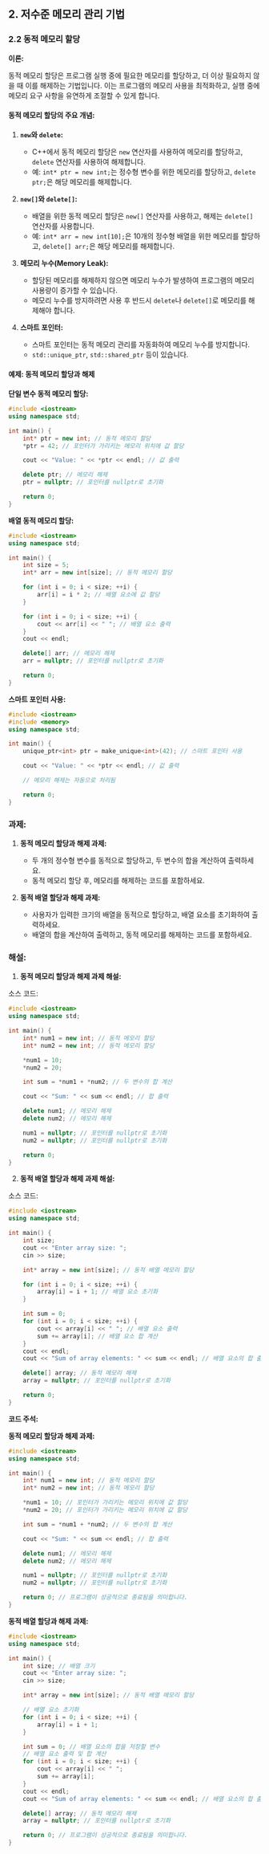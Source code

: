 ## 2. 저수준 메모리 관리 기법

### 2.2 동적 메모리 할당

**이론:**

동적 메모리 할당은 프로그램 실행 중에 필요한 메모리를 할당하고, 더 이상 필요하지 않을 때 이를 해제하는 기법입니다. 이는 프로그램의 메모리 사용을 최적화하고, 실행 중에 메모리 요구 사항을 유연하게 조절할 수 있게 합니다.

#### **동적 메모리 할당의 주요 개념:**

1. **`new`와 `delete`:**
   - C++에서 동적 메모리 할당은 `new` 연산자를 사용하여 메모리를 할당하고, `delete` 연산자를 사용하여 해제합니다.
   - 예: `int* ptr = new int;`는 정수형 변수를 위한 메모리를 할당하고, `delete ptr;`은 해당 메모리를 해제합니다.

2. **`new[]`와 `delete[]`:**
   - 배열을 위한 동적 메모리 할당은 `new[]` 연산자를 사용하고, 해제는 `delete[]` 연산자를 사용합니다.
   - 예: `int* arr = new int[10];`은 10개의 정수형 배열을 위한 메모리를 할당하고, `delete[] arr;`은 해당 메모리를 해제합니다.

3. **메모리 누수(Memory Leak):**
   - 할당된 메모리를 해제하지 않으면 메모리 누수가 발생하여 프로그램의 메모리 사용량이 증가할 수 있습니다.
   - 메모리 누수를 방지하려면 사용 후 반드시 `delete`나 `delete[]`로 메모리를 해제해야 합니다.

4. **스마트 포인터:**
   - 스마트 포인터는 동적 메모리 관리를 자동화하여 메모리 누수를 방지합니다.
   - `std::unique_ptr`, `std::shared_ptr` 등이 있습니다.

#### **예제: 동적 메모리 할당과 해제**

**단일 변수 동적 메모리 할당:**

```cpp
#include <iostream>
using namespace std;

int main() {
    int* ptr = new int; // 동적 메모리 할당
    *ptr = 42; // 포인터가 가리키는 메모리 위치에 값 할당

    cout << "Value: " << *ptr << endl; // 값 출력

    delete ptr; // 메모리 해제
    ptr = nullptr; // 포인터를 nullptr로 초기화

    return 0;
}
```

**배열 동적 메모리 할당:**

```cpp
#include <iostream>
using namespace std;

int main() {
    int size = 5;
    int* arr = new int[size]; // 동적 메모리 할당

    for (int i = 0; i < size; ++i) {
        arr[i] = i * 2; // 배열 요소에 값 할당
    }

    for (int i = 0; i < size; ++i) {
        cout << arr[i] << " "; // 배열 요소 출력
    }
    cout << endl;

    delete[] arr; // 메모리 해제
    arr = nullptr; // 포인터를 nullptr로 초기화

    return 0;
}
```

**스마트 포인터 사용:**

```cpp
#include <iostream>
#include <memory>
using namespace std;

int main() {
    unique_ptr<int> ptr = make_unique<int>(42); // 스마트 포인터 사용

    cout << "Value: " << *ptr << endl; // 값 출력

    // 메모리 해제는 자동으로 처리됨

    return 0;
}
```

### 과제:

1. **동적 메모리 할당과 해제 과제:**
   - 두 개의 정수형 변수를 동적으로 할당하고, 두 변수의 합을 계산하여 출력하세요.
   - 동적 메모리 할당 후, 메모리를 해제하는 코드를 포함하세요.

2. **동적 배열 할당과 해제 과제:**
   - 사용자가 입력한 크기의 배열을 동적으로 할당하고, 배열 요소를 초기화하여 출력하세요.
   - 배열의 합을 계산하여 출력하고, 동적 메모리를 해제하는 코드를 포함하세요.

### 해설:

1. **동적 메모리 할당과 해제 과제 해설:**

소스 코드:

```cpp
#include <iostream>
using namespace std;

int main() {
    int* num1 = new int; // 동적 메모리 할당
    int* num2 = new int; // 동적 메모리 할당

    *num1 = 10;
    *num2 = 20;

    int sum = *num1 + *num2; // 두 변수의 합 계산

    cout << "Sum: " << sum << endl; // 합 출력

    delete num1; // 메모리 해제
    delete num2; // 메모리 해제

    num1 = nullptr; // 포인터를 nullptr로 초기화
    num2 = nullptr; // 포인터를 nullptr로 초기화

    return 0;
}
```

2. **동적 배열 할당과 해제 과제 해설:**

소스 코드:

```cpp
#include <iostream>
using namespace std;

int main() {
    int size;
    cout << "Enter array size: ";
    cin >> size;

    int* array = new int[size]; // 동적 배열 메모리 할당

    for (int i = 0; i < size; ++i) {
        array[i] = i + 1; // 배열 요소 초기화
    }

    int sum = 0;
    for (int i = 0; i < size; ++i) {
        cout << array[i] << " "; // 배열 요소 출력
        sum += array[i]; // 배열 요소 합 계산
    }
    cout << endl;
    cout << "Sum of array elements: " << sum << endl; // 배열 요소의 합 출력

    delete[] array; // 동적 메모리 해제
    array = nullptr; // 포인터를 nullptr로 초기화

    return 0;
}
```

**코드 주석:**

**동적 메모리 할당과 해제 과제:**

```cpp
#include <iostream>
using namespace std;

int main() {
    int* num1 = new int; // 동적 메모리 할당
    int* num2 = new int; // 동적 메모리 할당

    *num1 = 10; // 포인터가 가리키는 메모리 위치에 값 할당
    *num2 = 20; // 포인터가 가리키는 메모리 위치에 값 할당

    int sum = *num1 + *num2; // 두 변수의 합 계산

    cout << "Sum: " << sum << endl; // 합 출력

    delete num1; // 메모리 해제
    delete num2; // 메모리 해제

    num1 = nullptr; // 포인터를 nullptr로 초기화
    num2 = nullptr; // 포인터를 nullptr로 초기화

    return 0; // 프로그램이 성공적으로 종료됨을 의미합니다.
}
```

**동적 배열 할당과 해제 과제:**

```cpp
#include <iostream>
using namespace std;

int main() {
    int size; // 배열 크기
    cout << "Enter array size: ";
    cin >> size;

    int* array = new int[size]; // 동적 배열 메모리 할당

    // 배열 요소 초기화
    for (int i = 0; i < size; ++i) {
        array[i] = i + 1;
    }

    int sum = 0; // 배열 요소의 합을 저장할 변수
    // 배열 요소 출력 및 합 계산
    for (int i = 0; i < size; ++i) {
        cout << array[i] << " ";
        sum += array[i];
    }
    cout << endl;
    cout << "Sum of array elements: " << sum << endl; // 배열 요소의 합 출력

    delete[] array; // 동적 메모리 해제
    array = nullptr; // 포인터를 nullptr로 초기화

    return 0; // 프로그램이 성공적으로 종료됨을 의미합니다.
}
```
